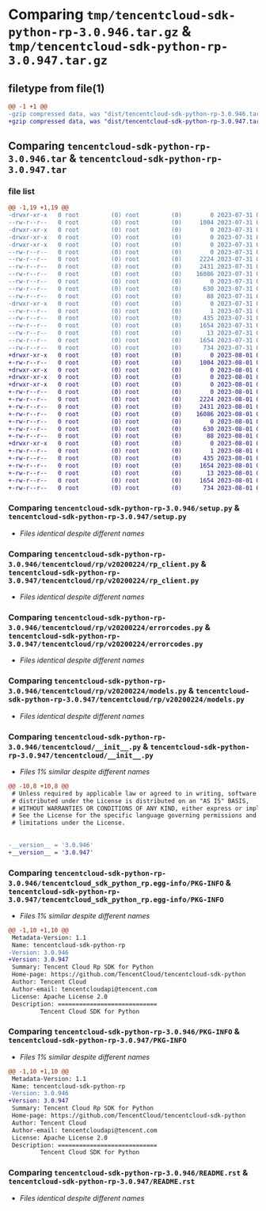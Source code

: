 # Comparing `tmp/tencentcloud-sdk-python-rp-3.0.946.tar.gz` & `tmp/tencentcloud-sdk-python-rp-3.0.947.tar.gz`

## filetype from file(1)

```diff
@@ -1 +1 @@
-gzip compressed data, was "dist/tencentcloud-sdk-python-rp-3.0.946.tar", last modified: Mon Jul 31 00:34:14 2023, max compression
+gzip compressed data, was "dist/tencentcloud-sdk-python-rp-3.0.947.tar", last modified: Tue Aug  1 00:54:15 2023, max compression
```

## Comparing `tencentcloud-sdk-python-rp-3.0.946.tar` & `tencentcloud-sdk-python-rp-3.0.947.tar`

### file list

```diff
@@ -1,19 +1,19 @@
-drwxr-xr-x   0 root         (0) root         (0)        0 2023-07-31 00:34:14.000000 tencentcloud-sdk-python-rp-3.0.946/
--rw-r--r--   0 root         (0) root         (0)     1004 2023-07-31 00:34:14.000000 tencentcloud-sdk-python-rp-3.0.946/setup.py
-drwxr-xr-x   0 root         (0) root         (0)        0 2023-07-31 00:34:14.000000 tencentcloud-sdk-python-rp-3.0.946/tencentcloud/
-drwxr-xr-x   0 root         (0) root         (0)        0 2023-07-31 00:34:14.000000 tencentcloud-sdk-python-rp-3.0.946/tencentcloud/rp/
-drwxr-xr-x   0 root         (0) root         (0)        0 2023-07-31 00:34:14.000000 tencentcloud-sdk-python-rp-3.0.946/tencentcloud/rp/v20200224/
--rw-r--r--   0 root         (0) root         (0)        0 2023-07-31 00:34:14.000000 tencentcloud-sdk-python-rp-3.0.946/tencentcloud/rp/v20200224/__init__.py
--rw-r--r--   0 root         (0) root         (0)     2224 2023-07-31 00:34:14.000000 tencentcloud-sdk-python-rp-3.0.946/tencentcloud/rp/v20200224/rp_client.py
--rw-r--r--   0 root         (0) root         (0)     2431 2023-07-31 00:34:14.000000 tencentcloud-sdk-python-rp-3.0.946/tencentcloud/rp/v20200224/errorcodes.py
--rw-r--r--   0 root         (0) root         (0)    16086 2023-07-31 00:34:14.000000 tencentcloud-sdk-python-rp-3.0.946/tencentcloud/rp/v20200224/models.py
--rw-r--r--   0 root         (0) root         (0)        0 2023-07-31 00:34:14.000000 tencentcloud-sdk-python-rp-3.0.946/tencentcloud/rp/__init__.py
--rw-r--r--   0 root         (0) root         (0)      630 2023-07-31 00:34:14.000000 tencentcloud-sdk-python-rp-3.0.946/tencentcloud/__init__.py
--rw-r--r--   0 root         (0) root         (0)       88 2023-07-31 00:34:14.000000 tencentcloud-sdk-python-rp-3.0.946/setup.cfg
-drwxr-xr-x   0 root         (0) root         (0)        0 2023-07-31 00:34:14.000000 tencentcloud-sdk-python-rp-3.0.946/tencentcloud_sdk_python_rp.egg-info/
--rw-r--r--   0 root         (0) root         (0)        1 2023-07-31 00:34:14.000000 tencentcloud-sdk-python-rp-3.0.946/tencentcloud_sdk_python_rp.egg-info/dependency_links.txt
--rw-r--r--   0 root         (0) root         (0)      435 2023-07-31 00:34:14.000000 tencentcloud-sdk-python-rp-3.0.946/tencentcloud_sdk_python_rp.egg-info/SOURCES.txt
--rw-r--r--   0 root         (0) root         (0)     1654 2023-07-31 00:34:14.000000 tencentcloud-sdk-python-rp-3.0.946/tencentcloud_sdk_python_rp.egg-info/PKG-INFO
--rw-r--r--   0 root         (0) root         (0)       13 2023-07-31 00:34:14.000000 tencentcloud-sdk-python-rp-3.0.946/tencentcloud_sdk_python_rp.egg-info/top_level.txt
--rw-r--r--   0 root         (0) root         (0)     1654 2023-07-31 00:34:14.000000 tencentcloud-sdk-python-rp-3.0.946/PKG-INFO
--rw-r--r--   0 root         (0) root         (0)      734 2023-07-31 00:34:14.000000 tencentcloud-sdk-python-rp-3.0.946/README.rst
+drwxr-xr-x   0 root         (0) root         (0)        0 2023-08-01 00:54:15.000000 tencentcloud-sdk-python-rp-3.0.947/
+-rw-r--r--   0 root         (0) root         (0)     1004 2023-08-01 00:54:15.000000 tencentcloud-sdk-python-rp-3.0.947/setup.py
+drwxr-xr-x   0 root         (0) root         (0)        0 2023-08-01 00:54:15.000000 tencentcloud-sdk-python-rp-3.0.947/tencentcloud/
+drwxr-xr-x   0 root         (0) root         (0)        0 2023-08-01 00:54:15.000000 tencentcloud-sdk-python-rp-3.0.947/tencentcloud/rp/
+drwxr-xr-x   0 root         (0) root         (0)        0 2023-08-01 00:54:15.000000 tencentcloud-sdk-python-rp-3.0.947/tencentcloud/rp/v20200224/
+-rw-r--r--   0 root         (0) root         (0)        0 2023-08-01 00:54:15.000000 tencentcloud-sdk-python-rp-3.0.947/tencentcloud/rp/v20200224/__init__.py
+-rw-r--r--   0 root         (0) root         (0)     2224 2023-08-01 00:54:15.000000 tencentcloud-sdk-python-rp-3.0.947/tencentcloud/rp/v20200224/rp_client.py
+-rw-r--r--   0 root         (0) root         (0)     2431 2023-08-01 00:54:15.000000 tencentcloud-sdk-python-rp-3.0.947/tencentcloud/rp/v20200224/errorcodes.py
+-rw-r--r--   0 root         (0) root         (0)    16086 2023-08-01 00:54:15.000000 tencentcloud-sdk-python-rp-3.0.947/tencentcloud/rp/v20200224/models.py
+-rw-r--r--   0 root         (0) root         (0)        0 2023-08-01 00:54:15.000000 tencentcloud-sdk-python-rp-3.0.947/tencentcloud/rp/__init__.py
+-rw-r--r--   0 root         (0) root         (0)      630 2023-08-01 00:54:15.000000 tencentcloud-sdk-python-rp-3.0.947/tencentcloud/__init__.py
+-rw-r--r--   0 root         (0) root         (0)       88 2023-08-01 00:54:15.000000 tencentcloud-sdk-python-rp-3.0.947/setup.cfg
+drwxr-xr-x   0 root         (0) root         (0)        0 2023-08-01 00:54:15.000000 tencentcloud-sdk-python-rp-3.0.947/tencentcloud_sdk_python_rp.egg-info/
+-rw-r--r--   0 root         (0) root         (0)        1 2023-08-01 00:54:15.000000 tencentcloud-sdk-python-rp-3.0.947/tencentcloud_sdk_python_rp.egg-info/dependency_links.txt
+-rw-r--r--   0 root         (0) root         (0)      435 2023-08-01 00:54:15.000000 tencentcloud-sdk-python-rp-3.0.947/tencentcloud_sdk_python_rp.egg-info/SOURCES.txt
+-rw-r--r--   0 root         (0) root         (0)     1654 2023-08-01 00:54:15.000000 tencentcloud-sdk-python-rp-3.0.947/tencentcloud_sdk_python_rp.egg-info/PKG-INFO
+-rw-r--r--   0 root         (0) root         (0)       13 2023-08-01 00:54:15.000000 tencentcloud-sdk-python-rp-3.0.947/tencentcloud_sdk_python_rp.egg-info/top_level.txt
+-rw-r--r--   0 root         (0) root         (0)     1654 2023-08-01 00:54:15.000000 tencentcloud-sdk-python-rp-3.0.947/PKG-INFO
+-rw-r--r--   0 root         (0) root         (0)      734 2023-08-01 00:54:15.000000 tencentcloud-sdk-python-rp-3.0.947/README.rst
```

### Comparing `tencentcloud-sdk-python-rp-3.0.946/setup.py` & `tencentcloud-sdk-python-rp-3.0.947/setup.py`

 * *Files identical despite different names*

### Comparing `tencentcloud-sdk-python-rp-3.0.946/tencentcloud/rp/v20200224/rp_client.py` & `tencentcloud-sdk-python-rp-3.0.947/tencentcloud/rp/v20200224/rp_client.py`

 * *Files identical despite different names*

### Comparing `tencentcloud-sdk-python-rp-3.0.946/tencentcloud/rp/v20200224/errorcodes.py` & `tencentcloud-sdk-python-rp-3.0.947/tencentcloud/rp/v20200224/errorcodes.py`

 * *Files identical despite different names*

### Comparing `tencentcloud-sdk-python-rp-3.0.946/tencentcloud/rp/v20200224/models.py` & `tencentcloud-sdk-python-rp-3.0.947/tencentcloud/rp/v20200224/models.py`

 * *Files identical despite different names*

### Comparing `tencentcloud-sdk-python-rp-3.0.946/tencentcloud/__init__.py` & `tencentcloud-sdk-python-rp-3.0.947/tencentcloud/__init__.py`

 * *Files 1% similar despite different names*

```diff
@@ -10,8 +10,8 @@
 # Unless required by applicable law or agreed to in writing, software
 # distributed under the License is distributed on an "AS IS" BASIS,
 # WITHOUT WARRANTIES OR CONDITIONS OF ANY KIND, either express or implied.
 # See the License for the specific language governing permissions and
 # limitations under the License.
 
 
-__version__ = '3.0.946'
+__version__ = '3.0.947'
```

### Comparing `tencentcloud-sdk-python-rp-3.0.946/tencentcloud_sdk_python_rp.egg-info/PKG-INFO` & `tencentcloud-sdk-python-rp-3.0.947/tencentcloud_sdk_python_rp.egg-info/PKG-INFO`

 * *Files 1% similar despite different names*

```diff
@@ -1,10 +1,10 @@
 Metadata-Version: 1.1
 Name: tencentcloud-sdk-python-rp
-Version: 3.0.946
+Version: 3.0.947
 Summary: Tencent Cloud Rp SDK for Python
 Home-page: https://github.com/TencentCloud/tencentcloud-sdk-python
 Author: Tencent Cloud
 Author-email: tencentcloudapi@tencent.com
 License: Apache License 2.0
 Description: ============================
         Tencent Cloud SDK for Python
```

### Comparing `tencentcloud-sdk-python-rp-3.0.946/PKG-INFO` & `tencentcloud-sdk-python-rp-3.0.947/PKG-INFO`

 * *Files 1% similar despite different names*

```diff
@@ -1,10 +1,10 @@
 Metadata-Version: 1.1
 Name: tencentcloud-sdk-python-rp
-Version: 3.0.946
+Version: 3.0.947
 Summary: Tencent Cloud Rp SDK for Python
 Home-page: https://github.com/TencentCloud/tencentcloud-sdk-python
 Author: Tencent Cloud
 Author-email: tencentcloudapi@tencent.com
 License: Apache License 2.0
 Description: ============================
         Tencent Cloud SDK for Python
```

### Comparing `tencentcloud-sdk-python-rp-3.0.946/README.rst` & `tencentcloud-sdk-python-rp-3.0.947/README.rst`

 * *Files identical despite different names*

